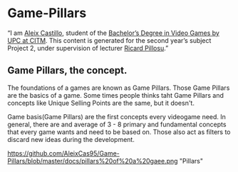 # Game-Pillars

“I am [Aleix Castillo](https://www.linkedin.com/in/aleixcastillo), student of the [Bachelor’s Degree in Video Games by UPC at CITM](https://www.citm.upc.edu/ing/estudis/graus-videojocs/). This content is generated for the second year’s subject Project 2, under supervision of lecturer [Ricard Pillosu](https://es.linkedin.com/in/ricardpillosu).”



## Game Pillars, the concept.


The foundations of a games are known as Game Pillars. Those Game Pillars are the basics of a game.
Some times people thinks taht Game Pillars and concepts like Unique Selling Points are the same, but it doesn't.

Game basis(Game Pillars) are the first concepts every videogame need. In general, there are and average of 3 - 8 primary and fundamental concepts that every game wants and need to be based on. Those also act as filters to discard new ideas during the development.


https://github.com/AleixCas95/Game-Pillars/blob/master/docs/pillars%20of%20a%20gaee.png "Pillars"
